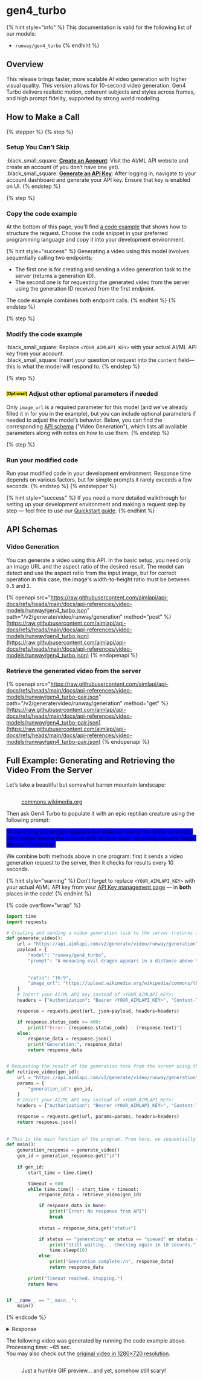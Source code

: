 # gen4\_turbo

{% hint style="info" %}
This documentation is valid for the following list of our models:

* `runway/gen4_turbo`
{% endhint %}

## Overview

This release brings faster, more scalable AI video generation with higher visual quality. This version allows for 10-second video generation. Gen4 Turbo delivers realistic motion, coherent subjects and styles across frames, and high prompt fidelity, supported by strong world modeling.

## How to Make a Call

{% stepper %}
{% step %}
### Setup You Can’t Skip&#x20;

:black\_small\_square:  [**Create an Account**](https://aimlapi.com/app/sign-up): Visit the AI/ML API website and create an account (if you don’t have one yet).\
:black\_small\_square:  [**Generate an API Key**](https://aimlapi.com/app/keys): After logging in, navigate to your account dashboard and generate your API key. Ensure that key is enabled on UI.
{% endstep %}

{% step %}
### Copy the code example

At the bottom of this page, you'll find [a code example](gen4_turbo.md#full-example-generating-and-retrieving-the-video-from-the-server) that shows how to structure the request. Choose the code snippet in your preferred programming language and copy it into your development environment.

{% hint style="success" %}
Generating a video using this model involves sequentially calling two endpoints:&#x20;

* The first one is for creating and sending a video generation task to the server (returns a generation ID).
* The second one is for requesting the generated video from the server using the generation ID received from the first endpoint.&#x20;

The code example combines both endpoint calls.
{% endhint %}
{% endstep %}

{% step %}
### Modify the code example

:black\_small\_square:  Replace `<YOUR_AIMLAPI_KEY>` with your actual AI/ML API key from your account.\
:black\_small\_square:  Insert your question or request into the `content` field—this is what the model will respond to.
{% endstep %}

{% step %}
### <sup><sub><mark style="background-color:yellow;">(Optional)<mark style="background-color:yellow;"><sub></sup> Adjust other optional parameters if needed

Only `image_url` is a required parameter for this model (and we’ve already filled it in for you in the example), but you can include optional parameters if needed to adjust the model’s behavior. Below, you can find the corresponding [API schema](gen4_turbo.md#api-schemas) ("Video Generation"), which lists all available parameters along with notes on how to use them.
{% endstep %}

{% step %}
### Run your modified code

Run your modified code in your development environment. Response time depends on various factors, but for simple prompts it rarely exceeds a few seconds.
{% endstep %}
{% endstepper %}

{% hint style="success" %}
If you need a more detailed walkthrough for setting up your development environment and making a request step by step — feel free to use our [Quickstart guide](../../../quickstart/setting-up.md).
{% endhint %}

## API Schemas

### Video Generation

You can generate a video using this API. In the basic setup, you need only an image URL and the aspect ratio of the desired result. The model can detect and use the aspect ratio from the input image, but for correct operation in this case, the image's width-to-height ratio must be between `0.5` and `2`.

{% openapi src="https://raw.githubusercontent.com/aimlapi/api-docs/refs/heads/main/docs/api-references/video-models/runway/gen4_turbo.json" path="/v2/generate/video/runway/generation" method="post" %}
[https://raw.githubusercontent.com/aimlapi/api-docs/refs/heads/main/docs/api-references/video-models/runway/gen4_turbo.json](https://raw.githubusercontent.com/aimlapi/api-docs/refs/heads/main/docs/api-references/video-models/runway/gen4_turbo.json)
{% endopenapi %}

### Retrieve the generated video from the server

{% openapi src="https://raw.githubusercontent.com/aimlapi/api-docs/refs/heads/main/docs/api-references/video-models/runway/gen4_turbo-pair.json" path="/v2/generate/video/runway/generation" method="get" %}
[https://raw.githubusercontent.com/aimlapi/api-docs/refs/heads/main/docs/api-references/video-models/runway/gen4_turbo-pair.json](https://raw.githubusercontent.com/aimlapi/api-docs/refs/heads/main/docs/api-references/video-models/runway/gen4_turbo-pair.json)
{% endopenapi %}

## Full Example: Generating and Retrieving the Video From the Server

Let’s take a beautiful but somewhat barren mountain landscape:

<figure><img src="https://upload.wikimedia.org/wikipedia/commons/thumb/6/68/Liebener_Spitze_SW.JPG/1280px-Liebener_Spitze_SW.JPG" alt=""><figcaption><p><a href="https://commons.wikimedia.org/wiki/File:Liebener_Spitze_SW.JPG">commons.wikimedia.org</a></p></figcaption></figure>

Then ask Gen4 Turbo to populate it with an epic reptilian creature using the following prompt:

_<mark style="background-color:blue;">"A menacing evil dragon appears in a distance above the tallest mountain, then rushes toward the camera with its jaws open, revealing massive fangs. We see it's coming"</mark>_

We combine both methods above in one program: first it sends a video generation request to the server, then it checks for results every 10 seconds.&#x20;

{% hint style="warning" %}
Don’t forget to replace `<YOUR_AIMLAPI_KEY>` with your actual AI/ML API key from your [API Key management page](https://aimlapi.com/app/keys/) — in **both** places in the code!
{% endhint %}

{% code overflow="wrap" %}
```python
import time
import requests

# Creating and sending a video generation task to the server (returns a generation ID)
def generate_video():
    url = "https://api.aimlapi.com/v2/generate/video/runway/generation"
    payload = {
        "model": "runway/gen4_turbo",
        "prompt": "A menacing evil dragon appears in a distance above the tallest mountain, then rushes toward the camera with its jaws open, revealing massive fangs. We see it's coming",
        
        
        "ratio": "16:9",
        "image_url": "https://upload.wikimedia.org/wikipedia/commons/thumb/6/68/Liebener_Spitze_SW.JPG/1280px-Liebener_Spitze_SW.JPG",
    }
    # Insert your AI/ML API key instead of <YOUR_AIMLAPI_KEY>:
    headers = {"Authorization": "Bearer <YOUR_AIMLAPI_KEY>", "Content-Type": "application/json"}

    response = requests.post(url, json=payload, headers=headers)

    if response.status_code >= 400:
        print(f"Error: {response.status_code} - {response.text}")
    else:
        response_data = response.json()
        print("Generation:", response_data)
        return response_data


# Requesting the result of the generation task from the server using the generation_id:
def retrieve_video(gen_id):
    url = "https://api.aimlapi.com/v2/generate/video/runway/generation"
    params = {
        "generation_id": gen_id,
    }
    # Insert your AI/ML API key instead of <YOUR_AIMLAPI_KEY>:
    headers = {"Authorization": "Bearer <YOUR_AIMLAPI_KEY>", "Content-Type": "application/json"}

    response = requests.get(url, params=params, headers=headers)
    return response.json()
    
    
# This is the main function of the program. From here, we sequentially call the video generation and then repeatedly request the result from the server every 10 seconds:
def main():
    generation_response = generate_video()
    gen_id = generation_response.get("id")
        
    if gen_id:
        start_time = time.time()

        timeout = 600
        while time.time() - start_time < timeout:
            response_data = retrieve_video(gen_id)

            if response_data is None:
                print("Error: No response from API")
                break
        
            status = response_data.get("status")

            if status == "generating" or status == "queued" or status == "waiting":
                print("Still waiting... Checking again in 10 seconds.")
                time.sleep(10)
            else:
                print("Generation complete:/n", response_data)
                return response_data
   
        print("Timeout reached. Stopping.")
        return None    


if __name__ == "__main__":
    main()

```
{% endcode %}

<details>

<summary>Response</summary>

{% code overflow="wrap" %}
```json5
Generation: {'id': 'd0cddca1-e382-4625-84c9-0817a6441876', 'status': 'queued'}
Still waiting... Checking again in 10 seconds.
Still waiting... Checking again in 10 seconds.
Still waiting... Checking again in 10 seconds.
Still waiting... Checking again in 10 seconds.
Still waiting... Checking again in 10 seconds.
Still waiting... Checking again in 10 seconds.
Still waiting... Checking again in 10 seconds.
Generation complete:/n {'id': 'd0cddca1-e382-4625-84c9-0817a6441876', 'status': 'completed', 'video': ['https://cdn.aimlapi.com/wolf/704dae4c-2ec9-4390-9625-abb52c359c4f.mp4?_jwt=eyJhbGciOiJIUzI1NiIsInR5cCI6IkpXVCJ9.eyJrZXlIYXNoIjoiYjNjYzExNDU1YTJmODNmZCIsImJ1Y2tldCI6InJ1bndheS10YXNrLWFydGlmYWN0cyIsInN0YWdlIjoicHJvZCIsImV4cCI6MTc0NDU4ODgwMH0.Jzmu6gPsBTTiZecKxSSwi9qk0-KSaHIgQbIOmCKe0Lk']}
```
{% endcode %}

</details>

The following video was generated by running the code example above. Processing time: \~65 sec. \
You may also check out the [original video in 1280×720 resolution](https://drive.google.com/file/d/1vDMftEwlfspfHPbDIpc2FhuirrsyC9B-/view?usp=sharing).

<figure><img src="../../../.gitbook/assets/ezgif-51208c7d200818.gif" alt=""><figcaption><p>Just a humble GIF preview... and yet, somehow still scary!</p></figcaption></figure>

